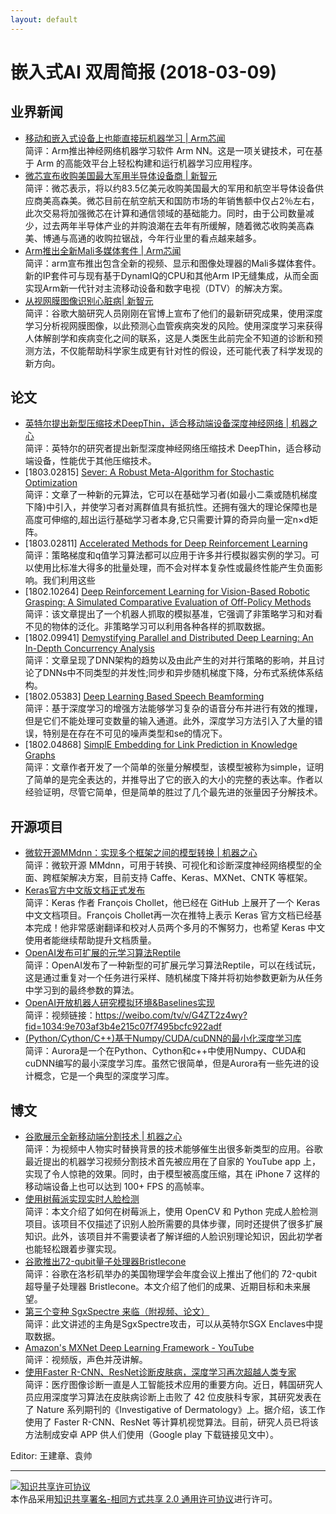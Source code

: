 ```yaml
---
layout: default
---
```


# 嵌入式AI 双周简报 (2018-03-09)

## 业界新闻

- [移动和嵌入式设备上也能直接玩机器学习 | Arm芯闻](http://mp.weixin.qq.com/s/I8SpOhMbZHQMTMoWpDbKsA)<br />
简评：Arm推出神经网络机器学习软件 Arm NN。这是一项关键技术，可在基于 Arm 的高能效平台上轻松构建和运行机器学习应用程序。
- [微芯宣布收购美国最大军用半导体设备商 | 新智元](https://mp.weixin.qq.com/s/91JTLUA8YtRlI-PcKN95WA)</br>
简评：微芯表示，将以约83.5亿美元收购美国最大的军用和航空半导体设备供应商美高森美。微芯目前在航空航天和国防市场的年销售额中仅占2％左右，此次交易将加强微芯在计算和通信领域的基础能力。同时，由于公司数量减少，过去两年半导体产业的并购浪潮在去年有所缓解，随着微芯收购美高森美、博通与高通的收购拉锯战，今年行业里的看点越来越多。
- [Arm推出全新Mali多媒体套件 | Arm芯闻](http://mp.weixin.qq.com/s/I5lF4JCEX0wggu30U-mAIw)<br />
简评：arm宣布推出包含全新的视频、显示和图像处理器的Mali多媒体套件。新的IP套件可与现有基于DynamIQ的CPU和其他Arm IP无缝集成，从而全面实现Arm新一代针对主流移动设备和数字电视（DTV）的解决方案。
- [从视网膜图像识别心脏病| 新智元](http://mp.weixin.qq.com/s/Nj93M0LUtI3KijCeUKo_0A)<br />
简评：谷歌大脑研究人员刚刚在官博上宣布了他们的最新研究成果，使用深度学习分析视网膜图像，以此预测心血管疾病突发的风险。使用深度学习来获得人体解剖学和疾病变化之间的联系，这是人类医生此前完全不知道的诊断和预测方法，不仅能帮助科学家生成更有针对性的假设，还可能代表了科学发现的新方向。

## 论文
- [英特尔提出新型压缩技术DeepThin，适合移动端设备深度神经网络 | 机器之心](http://mp.weixin.qq.com/s/3oL0Bso3mwbsfaG8X5-xoA)</br>
简评：英特尔的研究者提出新型深度神经网络压缩技术 DeepThin，适合移动端设备，性能优于其他压缩技术。
- [1803.02815] [Sever: A Robust Meta-Algorithm for Stochastic Optimization](https://arxiv.org/abs/1803.02815)</br>
简评：文章了一种新的元算法，它可以在基础学习者(如最小二乘或随机梯度下降)中引入，并使学习者对离群值具有抵抗性。还拥有强大的理论保障也是高度可伸缩的,超出运行基础学习者本身,它只需要计算的奇异向量一定n×d矩阵。
- [1803.02811] [Accelerated Methods for Deep Reinforcement Learning](https://arxiv.org/abs/1803.02811)</br>
简评：策略梯度和q值学习算法都可以应用于许多并行模拟器实例的学习。可以使用比标准大得多的批量处理，而不会对样本复杂性或最终性能产生负面影响。我们利用这些
- [1802.10264] [Deep Reinforcement Learning for Vision-Based Robotic Grasping: A Simulated Comparative Evaluation of Off-Policy Methods](https://arxiv.org/abs/1802.10264)</br>
简评：该文章提出了一个机器人抓取的模拟基准，它强调了非策略学习和对看不见的物体的泛化。非策略学习可以利用各种各样的抓取数据。
- [1802.09941] [Demystifying Parallel and Distributed Deep Learning: An In-Depth Concurrency Analysis](https://arxiv.org/abs/1802.09941)</br>
简评：文章呈现了DNN架构的趋势以及由此产生的对并行策略的影响，并且讨论了DNNs中不同类型的并发性;同步和异步随机梯度下降，分布式系统体系结构。
- [1802.05383] [Deep Learning Based Speech Beamforming](https://arxiv.org/abs/1802.05383)</br>
简评：基于深度学习的增强方法能够学习复杂的语音分布并进行有效的推理，但是它们不能处理可变数量的输入通道。此外，深度学习方法引入了大量的错误，特别是在存在不可见的噪声类型和se的情况下。
- [1802.04868] [SimplE Embedding for Link Prediction in Knowledge Graphs](https://arxiv.org/abs/1802.04868)</br>
简评：文章作者开发了一个简单的张量分解模型，该模型被称为simple，证明了简单的是完全表达的，并推导出了它的嵌入的大小的完整的表达率。作者以经验证明，尽管它简单，但是简单的胜过了几个最先进的张量因子分解技术。


## 开源项目

- [微软开源MMdnn：实现多个框架之间的模型转换 | 机器之心](http://mp.weixin.qq.com/s/PxfGcGHbtrILDFmOjSouPw)</br>
简评：微软开源 MMdnn，可用于转换、可视化和诊断深度神经网络模型的全面、跨框架解决方案，目前支持 Caffe、Keras、MXNet、CNTK 等框架。
- [Keras官方中文版文档正式发布](https://mp.weixin.qq.com/s/A2WqK0LptxAZWUUD0c-xzw)</br>
简评：Keras 作者 François Chollet，他已经在 GitHub 上展开了一个 Keras 中文文档项目。François Chollet再一次在推特上表示 Keras 官方文档已经基本完成！他非常感谢翻译和校对人员两个多月的不懈努力，也希望 Keras 中文使用者能继续帮助提升文档质量。
- [OpenAI发布可扩展的元学习算法Reptile](http://mp.weixin.qq.com/s/TzgVzyJwVf3joocXiCqJ_w)</br>
简评：OpenAI发布了一种新型的可扩展元学习算法Reptile，可以在线试玩，这是通过重复对一个任务进行采样、随机梯度下降并将初始参数更新为从任务中学习到的最终参数的算法。
- [OpenAI开放机器人研究模拟环境&Baselines实现](https://blog.openai.com/ingredients-for-robotics-research/)</br>
简评：视频链接：https://weibo.com/tv/v/G4ZT2z4wy?fid=1034:9e703af3b4e215c07f7495bcfc922adf
- [(Python/Cython/C++)基于Numpy/CUDA/cuDNN的最小化深度学习库](https://github.com/upul/Aurora)</br>
简评：Aurora是一个在Python、Cython和c++中使用Numpy、CUDA和cuDNN编写的最小深度学习库。虽然它很简单，但是Aurora有一些先进的设计概念，它是一个典型的深度学习库。

## 博文

- [谷歌展示全新移动端分割技术 | 机器之心](http://mp.weixin.qq.com/s/PhMPa-e4sbzqWKmFzRZE4Q)<br />
简评：为视频中人物实时替换背景的技术能够催生出很多新类型的应用。谷歌最近提出的机器学习视频分割技术首先被应用在了自家的 YouTube app 上，实现了令人惊艳的效果。同时，由于模型被高度压缩，其在 iPhone 7 这样的移动端设备上也可以达到 100+ FPS 的高帧率。
- [使用树莓派实现实时人脸检测](http://mp.weixin.qq.com/s/1wxA7jnCgmXt5j9DXxH1UA)<br />
简评：本文介绍了如何在树莓派上，使用 OpenCV 和 Python 完成人脸检测项目。该项目不仅描述了识别人脸所需要的具体步骤，同时还提供了很多扩展知识。此外，该项目并不需要读者了解详细的人脸识别理论知识，因此初学者也能轻松跟着步骤实现。
- [谷歌推出72-qubit量子处理器Bristlecone](http://mp.weixin.qq.com/s/0SKvjeDJPjYjihXTCi2-EA)</br>
简评：谷歌在洛杉矶举办的美国物理学会年度会议上推出了他们的 72-qubit 超导量子处理器 Bristlecone。本文介绍了他们的成果、近期目标和未来展望。
- [第三个变种 SgxSpectre 来临（附视频、论文）](http://mp.weixin.qq.com/s/8ZflgKbe7sDFCggQiOZ6fw)</br>
简评：此文讲述的主角是SgxSpectre攻击，可以从英特尔SGX Enclaves中提取数据。
- [Amazon's MXNet Deep Learning Framework - YouTube](https://www.bilibili.com/video/av20207626/)</br>
简评：视频版，声色并茂讲解。
- [使用Faster R-CNN、ResNet诊断皮肤病，深度学习再次超越人类专家](http://mp.weixin.qq.com/s/oTo12fgl1p5D7yzdfWIT8Q)</br>
简评：医疗图像诊断一直是人工智能技术应用的重要方向。近日，韩国研究人员应用深度学习算法在皮肤病诊断上击败了 42 位皮肤科专家，其研究发表在了 Nature 系列期刊的《Investigative of Dermatology》上。据介绍，该工作使用了 Faster R-CNN、ResNet 等计算机视觉算法。目前，研究人员已将该方法制成安卓 APP 供人们使用（Google play 下载链接见文中）。


Editor: 王建章、袁帅

----

<a rel="license" href="http://creativecommons.org/licenses/by-sa/2.0/"><img alt="知识共享许可协议" style="border-width:0" src="https://i.creativecommons.org/l/by-sa/2.0/88x31.png" /></a><br />本作品采用<a rel="license" href="http://creativecommons.org/licenses/by-sa/2.0/">知识共享署名-相同方式共享 2.0 通用许可协议</a>进行许可。
